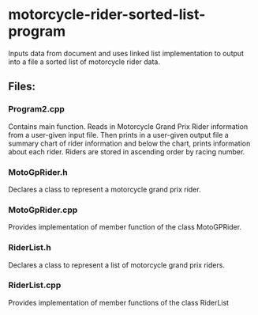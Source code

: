 # motorcycle-rider-sorted-list-program
Inputs data from document and uses linked list implementation to output into a file a sorted list of motorcycle rider data.

## Files:

### Program2.cpp
Contains main function.
Reads in Motorcycle Grand Prix Rider information from a user-given input file.  Then prints in a user-given output file a summary chart of rider information and below the chart, prints information about each rider.  Riders are stored in ascending order by racing number.

### MotoGpRider.h
Declares a class to represent a motorcycle grand prix rider.

### MotoGpRider.cpp
Provides implementation of member function of the class MotoGPRider.

### RiderList.h
Declares a class to represent a list of motorcycle grand prix riders.

### RiderList.cpp 
Provides implementation of member functions of the class RiderList
